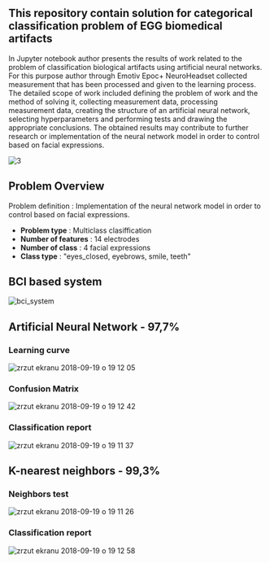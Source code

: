 ## This repository contain solution for categorical classification problem of EGG biomedical artifacts 

In Jupyter notebook author presents the results of work related to the problem of classification biological artifacts using artificial neural networks. For this purpose author through Emotiv Epoc+ NeuroHeadset collected measurement that has been processed and given to the learning process. The detailed scope of work included defining the problem of work and the method of solving it, collecting measurement data, processing measurement data, creating the structure of an artificial neural network, selecting hyperparameters and performing tests and drawing the appropriate conclusions. The obtained results may contribute to further research or implementation of the neural network model in order to control based on facial expressions. 

![3](https://user-images.githubusercontent.com/21131348/44955960-623c3e00-aebc-11e8-8e18-ad11f80edc63.png)

## Problem Overview 

Problem definition : Implementation of the neural network model in order to control based on facial expressions. 

* **Problem type** : Multiclass clasiffication
* **Number of features** : 14 electrodes
* **Number of class** : 4 facial expressions
* **Class type**  : "eyes_closed, eyebrows, smile, teeth"
 

## BCI based system
![bci_system](https://user-images.githubusercontent.com/21131348/45600845-af172d00-ba03-11e8-8d69-a19c1f0ad02f.png)

## Artificial Neural Network - 97,7%

### Learning curve
![zrzut ekranu 2018-09-19 o 19 12 05](https://user-images.githubusercontent.com/21131348/45769773-e0c90780-bc40-11e8-85d8-c1741e8532d7.png)


### Confusion Matrix 
![zrzut ekranu 2018-09-19 o 19 12 42](https://user-images.githubusercontent.com/21131348/45769849-13730000-bc41-11e8-91fb-ffcf4a8cf3ba.png)


### Classification report

![zrzut ekranu 2018-09-19 o 19 11 37](https://user-images.githubusercontent.com/21131348/45769908-42897180-bc41-11e8-8f56-a9a4893371e8.png)

## K-nearest neighbors - 99,3%

### Neighbors test

![zrzut ekranu 2018-09-19 o 19 11 26](https://user-images.githubusercontent.com/21131348/45769983-7ebcd200-bc41-11e8-92fd-98abd6de0a36.png)

### Classification report

![zrzut ekranu 2018-09-19 o 19 12 58](https://user-images.githubusercontent.com/21131348/45770038-95fbbf80-bc41-11e8-9ff2-4a4f74d65c17.png)
